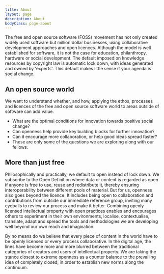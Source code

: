 ```yaml
---
title: About
layout: page
description: About
bodyClass: page-about
---
```


The free and open source software (FOSS) movement has not only created widely used software but million dollar businesses, using collaborative development approaches and open licences. Although the model is well established for software, it is not the case for education, philanthropy, hardware or social development. The default imposed on knowledge resources by copyright law is automatic lock down, with ideas generated and owned by 'experts'. This default makes little sense if your agenda is social change.

## An open source world

We want to understand whether, and how, applying the ethos, processes and licences of the free and open source software world to areas outside of software can add value.

- What are the optimal conditions for innovation towards positive social change?
- Can openness help provide key building blocks for further innovation?
- Can it encourage more collaboration, or help good ideas spread faster?
- These are only some of the questions we are exploring along with our fellows.

## More than just free

Philosophically and practically, we default to open instead of lock down. We subscribe to the Open Definition where data or content is regarded as open if anyone is free to use, reuse and redistribute it, thereby ensuring interoperability between different pools of material. But for us, openness also goes beyond the licence. It includes being open to collaboration and contributions from outside our immediate reference group, inviting many eyeballs to review our process and make it better. Combining openly licensed intellectual property with open practices enables and encourages others to experiment in their own environments, localise, contextualise, translate, adapt and spread the tools and methodologies we are developing well beyond our own reach and imagination.

By no means do we believe that every piece of content in the world have to be openly licensed or every process collaborative. In the digital age, the lines have become more and more blurred between the traditional categories of creators and users of intellectual property. We are taking the stance closest to extreme openness as a counter balance to the prevailing idea of completely closed, in order to establish new norms along the continuum.

